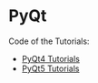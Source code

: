 # PyQt

Code of the Tutorials:

* [PyQt4 Tutorials](http://www.qaulau.com/books/PyQt4_Tutorial/index.html)
* [PyQt5 Tutorials](http://zetcode.com/gui/pyqt5/)
